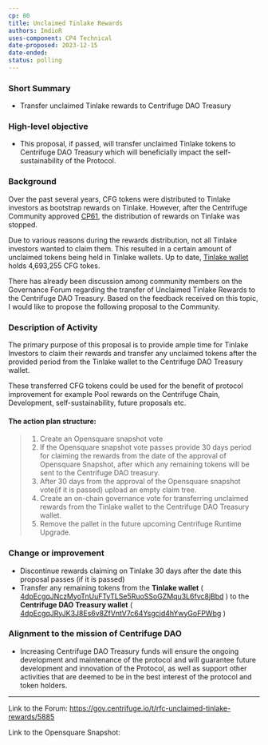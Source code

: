 ```yaml
---
cp: 80
title: Unclaimed Tinlake Rewards 
authors: ImdioR
uses-component: CP4 Technical
date-proposed: 2023-12-15
date-ended: 
status: polling
---
```


### Short Summary 
- Transfer unclaimed Tinlake rewards to Centrifuge DAO Treasury

### High-level objective 
- This proposal, if passed, will transfer unclaimed Tinlake tokens to  Centrifuge DAO Treasury which will beneficially impact the self-sustainability of the Protocol.

### Background 

Over the past several years, CFG tokens were distributed to Tinlake investors as bootstrap rewards on Tinlake. However, after the Centrifuge Community approved [CP61](https://github.com/centrifuge/cps/blob/main/cps/CP61.md), the distribution of rewards on Tinlake was stopped.

Due to various reasons during the rewards distribution, not all Tinlake investors wanted to claim them. This resulted in a certain amount of unclaimed tokens being held in Tinlake wallets.
Up to date, [Tinlake wallet](https://centrifuge.subscan.io/account/4dpEcgqJNczMyoTnUuFTyTLSe5RuoSSoGZMqu3L6fvc8jBbd) holds 4,693,255 CFG tokes.

There has already been discussion among community members on the Governance Forum regarding the transfer of Unclaimed Tinlake Rewards to the Centrifuge DAO Treasury. Based on the feedback received on this topic, I would like to propose the following proposal to the Community.

### Description of Activity 
The primary purpose of this proposal is to provide ample time for Tinlake Investors to claim their rewards and transfer any unclaimed tokens after the provided period from the Tinlake wallet to the Centrifuge DAO Treasury wallet.

These transferred CFG tokens could be used for the benefit of protocol improvement for example Pool rewards on the Centrifuge Chain, Development, self-sustainability, future proposals etc.

#### The action plan structure:

> 1. Create an Opensquare snapshot vote
> 2. If the Opensquare snapshot vote passes provide 30 days period for claiming the rewards from the date of the approval of Opensquare Snapshot, after which any remaining tokens will be sent to the Centrifuge DAO treasury.
> 3. After 30 days from the approval of the Opensquare snapshot vote(if it is passed) upload an empty claim tree.
> 4. Create an on-chain governance vote for transferring unclaimed rewards from the Tinlake wallet to the Centrifuge DAO Treasury wallet.
> 5. Remove the pallet in the future upcoming Centrifuge Runtime Upgrade.


### Change or improvement 
- Discontinue rewards claiming on Tinlake 30 days after the date this proposal passes (if it is passed)
- Transfer any remaining tokens from the **Tinlake wallet** ( [4dpEcgqJNczMyoTnUuFTyTLSe5RuoSSoGZMqu3L6fvc8jBbd](https://centrifuge.subscan.io/account/4dpEcgqJNczMyoTnUuFTyTLSe5RuoSSoGZMqu3L6fvc8jBbd) ) to the **Centrifuge DAO Treasury wallet** ( [4dpEcgqJRyJK3J8Es6v8ZfVntV7c64Ysgcjd4hYwyGoFPWbg](https://centrifuge.subscan.io/account/4dpEcgqJRyJK3J8Es6v8ZfVntV7c64Ysgcjd4hYwyGoFPWbg) )

### Alignment to the mission of Centrifuge DAO 
- Increasing Centrifuge DAO Treasury funds will ensure the ongoing development and maintenance of the protocol and will guarantee future development and innovation of the Protocol, as well as support other activities that are deemed to be in the best interest of the protocol and token holders.

------------------

Link to the Forum: https://gov.centrifuge.io/t/rfc-unclaimed-tinlake-rewards/5885

Link to the Opensquare Snapshot:
